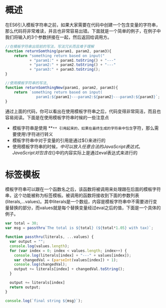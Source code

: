 # 概述  
在ES6引入模板字符串之前，如果大家需要在代码中创建一个包含变量的字符串，那么代码将非常难读，并且也非常容易出错。下面就是一个简单的例子，在例子中我们将输入的3个参数拼接在一起，然后返回给调用方。   
```javascript
//在模板字符串出现前的写法，写法冗长而且难于理解
function returnSomthing(param1, param2, param3){
    return "something return based on input("
           + "param1:" + param1.toString() + "---"
           + "param2:" + param2.toString() + "---"
           + "param3:" + param3.toString();
}

//使用模板字符串的写法,
function returnSomthingNew(param1, param2, param3){
    return `something return based on input(
              param1:${param1}---param2:${param2}---param3:${param3}`;
}
```  
通过上面的代码，你可以看出在使用模板字符串之后，代码变得非常简洁，而且也容易阅读。下面是在使用模板字符串时候的一些注意点  
* 模板字符串是使用 **`** 引用起来的，如果在最终生成的字符串中包含`字符，那么需要使用\字符进行转义
* 模板字符串中对于变量的引用是通过${}来进行的
* 使用模板字符串的时候，${}中可以放入任意合法的JavaScript表达式。JavaScript对包含在${}中的内容实际上是通过eval表达式来进行的  
# 标签模板  
模板字符串可以跟在一个函数名之后，该函数将被调用来处理跟在后面的模板字符串，这个功能被称为标签模板。被调用的函数将接收到下面的参数列表(literals,...values)。其中literals是一个数组，内容是模板字符串中不需要进行变量替换的部分，而values就是每个替换变量经过eval之后的值，下面是一个具体的例子。  
```javascript  
var total = 30;
var msg = passthru`The total is ${total} (${total*1.05} with tax)`;

function passthru(literals, ...values) {
  var output = "";
  console.log(values.length);
  for (var index = 0; index < values.length; index++) {
    console.log(literals[index] + "---" + values[index]);
    var changedVal = (parseInt(values[index]) + 1);
    console.log(changedVal);
    output += literals[index] + changedVal.toString();
  }

  output += literals[index]
  return output;
}

console.log(`final string ${msg}`);

```